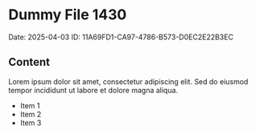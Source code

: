 # Dummy File 1430

Date: 2025-04-03
ID: 11A69FD1-CA97-4786-B573-D0EC2E22B3EC

## Content

Lorem ipsum dolor sit amet, consectetur adipiscing elit.
Sed do eiusmod tempor incididunt ut labore et dolore magna aliqua.

* Item 1
* Item 2
* Item 3

